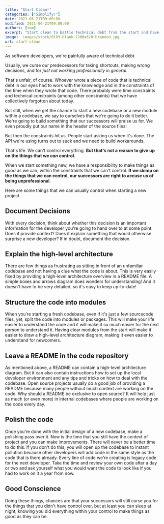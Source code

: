 ```yaml
---
title: "Start Clean!"
categories: ["Simplify!"]
date: 2021-06-21T09:00:00
modified: 2021-06-21T09:00:00
authors: [tom]
excerpt: "Start clean to battle technical debt from the start and have a good conscience."
image:  images/stock/0103-blank-1200x628-branded.jpg
url: start-clean
---
```


As software developers, we're painfully aware of technical debt.

Usually, we curse our predecessors for taking shortcuts, making wrong decisions, and for *just not working professionally in general*.

That's unfair, of course. Whoever wrote a piece of code that is technical debt in our eyes had to work with the knowledge and in the constraints of the time when they wrote that code. There probably were time constraints and technical constraints (among other constraints) that we have collectively forgotten about today.

But still, when we get the chance to start a new codebase or a new module within a codebase, we say to ourselves that we're going to do it better. We're going to build something that our successors will praise us for. We even proudly put our name in the header of the source files!

But then the constraints hit us. People start asking us when it's done. The API we're using turns out to suck and we need to build workarounds.

That's life. We can't control everything. **But that's not a reason to give up on the things that we *can* control**.

When we start something new, we have a responsibility to make things as good as we can, within the constraints that we can't control. **If we skimp on the things that we can control, our successors are right to accuse us of being unprofessional**.

Here are some things that we can usually control when starting a new project.

## Document Decisions

With every decision, think about whether this decision is an important information for the developer you're going to hand over to at some point. Does it provide context? Does it explain something that would otherwise surprise a new developer? If in doubt, document the decision.

## Explain the high-level architecture

There are few things as frustrating as sitting in front of an unfamiliar codebase and not having a clue what the code is about. This is very easily fixed by providing a high-level architecture overview in a README file. A simple boxes and arrows diagram does wonders for understanding! And it doesn't have to be very detailed, so it's easy to keep up-to-date!

## Structure the code into modules

When you're starting a fresh codebase, even if it's just a few sourcecode files, yet, split the code into modules or packages. This will make your life easier to understand the code and it will make it so much easier for the next person to understand it. Having clear modules from the start will make it easier to draw a high-level architecture diagram, making it even easier to understand for newcomers.

## Leave a README in the code repository
As mentioned above, a README can contain a high-level architecture diagram. But it can also contain instructions how to set up the local developer environment and any tips and tricks on how to deal with the codebase. Open source projects usually do a good job of providing a README because many people without much context are working on the code. Why should a README be exclusive to open source? It will help just as much (or even more) in internal codebases where people are working on the code every day.
  
## Polish the code

Once you're done with the initial design of a new codebase, make a polishing pass over it. Now is the time that you still have the context of project and you can make improvements. There will never be a better time to do this. If you don't do this, you will open up the codebase to instant pollution because other developers will add code in the same style as the code that is there already. Every line of code we're creating is legacy code for the next developer. Take the time and review your own code after a day or two and ask yourself what you would want the code to look like if you had to work on it a year from now.

## Good Conscience
Doing these things, chances are that your successors will still curse you for the things that you didn't have control over, but at least you can sleep at night, knowing you did everything within your control to make things as good as they can be.
